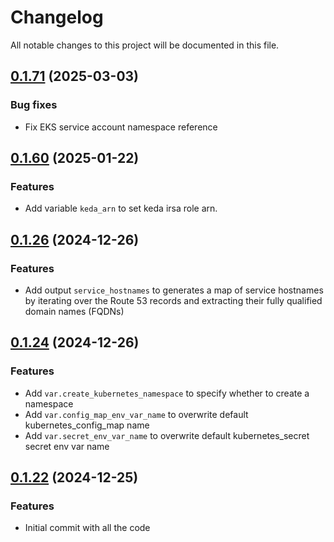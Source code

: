 # Changelog

All notable changes to this project will be documented in this file.

## [0.1.71]() (2025-03-03)

### Bug fixes

* Fix EKS service account namespace reference

## [0.1.60]() (2025-01-22)

### Features

* Add variable `keda_arn` to set keda irsa role arn.


## [0.1.26]() (2024-12-26)

### Features

* Add output `service_hostnames` to generates a map of service hostnames by iterating over the Route 53 records and
  extracting their fully qualified domain names (FQDNs)

## [0.1.24]() (2024-12-26)

### Features

* Add `var.create_kubernetes_namespace` to specify whether to create a namespace
* Add `var.config_map_env_var_name` to overwrite default kubernetes_config_map name
* Add `var.secret_env_var_name` to overwrite default kubernetes_secret secret env var name

## [0.1.22]() (2024-12-25)

### Features

* Initial commit with all the code

